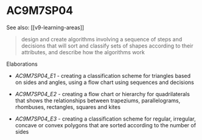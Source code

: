 
# AC9M7SP04 

See also: [[v9-learning-areas]]

> design and create algorithms involving a sequence of steps and decisions that will sort and classify sets of shapes according to their attributes, and describe how the algorithms work

Elaborations


- _AC9M7SP04_E1_ - creating a classification scheme for triangles based on sides and angles, using a flow chart using sequences and decisions

- _AC9M7SP04_E2_ - creating a flow chart or hierarchy for quadrilaterals that shows the relationships between trapeziums, parallelograms, rhombuses, rectangles, squares and kites

- _AC9M7SP04_E3_ - creating a classification scheme for regular, irregular, concave or convex polygons that are sorted according to the number of sides

